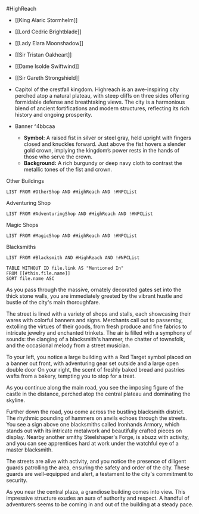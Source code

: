 #HighReach

- [[King Alaric Stormhelm]]
- [[Lord Cedric Brightblade]]
- [[Lady Elara Moonshadow]]
- [[Sir Tristan Oakheart]]
- [[Dame Isolde Swiftwind]]
- [[Sir Gareth Strongshield]]

- Capitol of the crestfall kingdom. Highreach is an awe-inspiring city perched atop a natural plateau, with steep cliffs on three sides offering formidable defense and breathtaking views. The city is a harmonious blend of ancient fortifications and modern structures, reflecting its rich history and ongoing prosperity.
- Banner  ^4bbcaa
	- **Symbol:** A raised fist in silver or steel gray, held upright with fingers closed and knuckles forward. Just above the fist hovers a slender gold crown, implying the kingdom’s power rests in the hands of those who serve the crown.
	- **Background:** A rich burgundy or deep navy cloth to contrast the metallic tones of the fist and crown.

Other Buildings 
```dataview 
LIST FROM #OtherShop AND #HighReach AND !#NPCList
```

Adventuring Shop
```dataview 
LIST FROM #AdventuringShop AND #HighReach AND !#NPCList
```

Magic Shops 
```dataview
LIST FROM #MagicShop AND #HighReach AND !#NPCList
```

Blacksmiths
```dataview
LIST FROM #Blacksmith AND #HighReach AND !#NPCList
```

```dataview
TABLE WITHOUT ID file.link AS "Mentioned In"
FROM [[#this.file.name]]
SORT file.name ASC
```

As you pass through the massive, ornately decorated gates set into the thick stone walls, you are immediately greeted by the vibrant hustle and bustle of the city's main thoroughfare.

The street is lined with a variety of shops and stalls, each showcasing their wares with colorful banners and signs. Merchants call out to passersby, extolling the virtues of their goods, from fresh produce and fine fabrics to intricate jewelry and enchanted trinkets. The air is filled with a symphony of sounds: the clanging of a blacksmith's hammer, the chatter of townsfolk, and the occasional melody from a street musician.

To your left, you notice a large building with a Red Target symbol placed on a banner out front, with adventuring gear set outside and a large open double door On your right, the scent of freshly baked bread and pastries wafts from a bakery, tempting you to stop for a treat.

As you continue along the main road, you see the imposing figure of the castle in the distance, perched atop the central plateau and dominating the skyline.

Further down the road, you come across the bustling blacksmith district. The rhythmic pounding of hammers on anvils echoes through the streets. You see a sign above one blacksmiths called Ironhands Armory, which stands out with its intricate metalwork and beautifully crafted pieces on display. Nearby another smithy Steelshaper's Forge, is abuzz with activity, and you can see apprentices hard at work under the watchful eye of a master blacksmith.

The streets are alive with activity, and you notice the presence of diligent guards patrolling the area, ensuring the safety and order of the city. These guards are well-equipped and alert, a testament to the city's commitment to security.

As you near the central plaza, a grandiose building comes into view. This impressive structure exudes an aura of authority and respect. A handful of adventurers seems to be coming in and out of the building at a steady pace.

